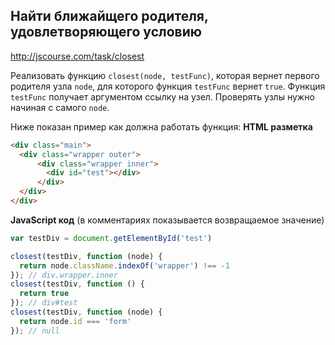## Найти ближайщего родителя, удовлетворяющего условию
<http://jscourse.com/task/closest>

Реализовать функцию `closest(node, testFunc)`, которая вернет первого родителя узла `node`, для которого функция `testFunc` вернет `true`. Функция `testFunc` получает аргументом ссылку на узел. Проверять узлы нужно начиная с самого `node`.

Ниже показан пример как должна работать функция: __HTML разметка__

```html
<div class="main">
  <div class="wrapper outer">
      <div class="wrapper inner">
        <div id="test"></div>
      </div>
  </div>
</div>
```

__JavaScript код__ (в комментариях показывается возвращаемое значение)

```js
var testDiv = document.getElementById('test')

closest(testDiv, function (node) {
  return node.className.indexOf('wrapper') !== -1
}); // div.wrapper.inner 
closest(testDiv, function () {
  return true
}); // div#test 
closest(testDiv, function (node) {
  return node.id === 'form'
}); // null
```
